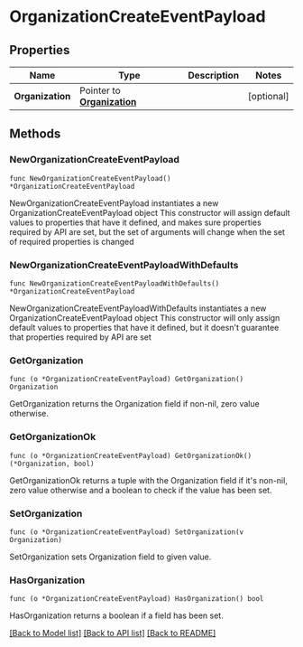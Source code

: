 # OrganizationCreateEventPayload

## Properties

Name | Type | Description | Notes
------------ | ------------- | ------------- | -------------
**Organization** | Pointer to [**Organization**](Organization.md) |  | [optional] 

## Methods

### NewOrganizationCreateEventPayload

`func NewOrganizationCreateEventPayload() *OrganizationCreateEventPayload`

NewOrganizationCreateEventPayload instantiates a new OrganizationCreateEventPayload object
This constructor will assign default values to properties that have it defined,
and makes sure properties required by API are set, but the set of arguments
will change when the set of required properties is changed

### NewOrganizationCreateEventPayloadWithDefaults

`func NewOrganizationCreateEventPayloadWithDefaults() *OrganizationCreateEventPayload`

NewOrganizationCreateEventPayloadWithDefaults instantiates a new OrganizationCreateEventPayload object
This constructor will only assign default values to properties that have it defined,
but it doesn't guarantee that properties required by API are set

### GetOrganization

`func (o *OrganizationCreateEventPayload) GetOrganization() Organization`

GetOrganization returns the Organization field if non-nil, zero value otherwise.

### GetOrganizationOk

`func (o *OrganizationCreateEventPayload) GetOrganizationOk() (*Organization, bool)`

GetOrganizationOk returns a tuple with the Organization field if it's non-nil, zero value otherwise
and a boolean to check if the value has been set.

### SetOrganization

`func (o *OrganizationCreateEventPayload) SetOrganization(v Organization)`

SetOrganization sets Organization field to given value.

### HasOrganization

`func (o *OrganizationCreateEventPayload) HasOrganization() bool`

HasOrganization returns a boolean if a field has been set.


[[Back to Model list]](../README.md#documentation-for-models) [[Back to API list]](../README.md#documentation-for-api-endpoints) [[Back to README]](../README.md)


